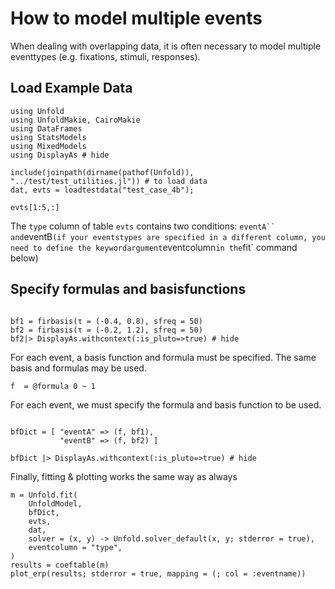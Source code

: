 # How to model multiple events

When dealing with overlapping data, it is often necessary to model multiple eventtypes (e.g. fixations, stimuli, responses).

## Load Example Data

```@example main
using Unfold
using UnfoldMakie, CairoMakie
using DataFrames
using StatsModels
using MixedModels
using DisplayAs # hide

include(joinpath(dirname(pathof(Unfold)), "../test/test_utilities.jl")) # to load data
dat, evts = loadtestdata("test_case_4b");

evts[1:5,:]
```

The `type` column of table `evts` contains two conditions: `eventA`` and`eventB` (if your eventstypes are specified in a different column, you need to define the keywordargument `eventcolumn` in the `fit` command below)

## Specify formulas and basisfunctions

```@example main

bf1 = firbasis(τ = (-0.4, 0.8), sfreq = 50)
bf2 = firbasis(τ = (-0.2, 1.2), sfreq = 50)
bf2|> DisplayAs.withcontext(:is_pluto=>true) # hide
```

For each event, a basis function and formula must be specified. The same basis and formulas may be used.

```@example main
f  = @formula 0 ~ 1
```

For each event, we must specify the formula and basis function to be used.

```@example main

bfDict = [ "eventA" => (f, bf1),
           "eventB" => (f, bf2) ]

bfDict |> DisplayAs.withcontext(:is_pluto=>true) # hide
```

Finally, fitting & plotting works the same way as always

```@example main
m = Unfold.fit(
    UnfoldModel,
    bfDict,
    evts,
    dat,
    solver = (x, y) -> Unfold.solver_default(x, y; stderror = true),
    eventcolumn = "type",
)
results = coeftable(m)
plot_erp(results; stderror = true, mapping = (; col = :eventname))
```
